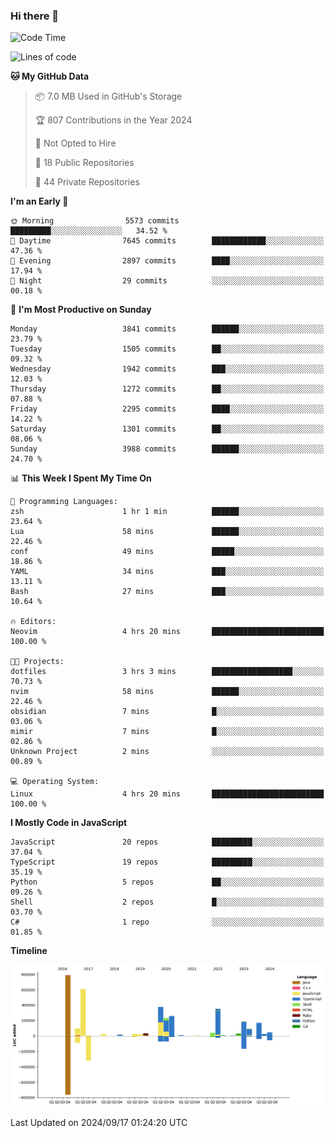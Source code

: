 ### Hi there 👋

<!--
**Clumsy-Coder/Clumsy-Coder** is a ✨ _special_ ✨ repository because its `README.md` (this file) appears on your GitHub profile.

Here are some ideas to get you started:

- 🔭 I’m currently working on ...
- 🌱 I’m currently learning ...
- 👯 I’m looking to collaborate on ...
- 🤔 I’m looking for help with ...
- 💬 Ask me about ...
- 📫 How to reach me: ...
- 😄 Pronouns: ...
- ⚡ Fun fact: ...
-->

<!-- anmol098/waka-readme-stats -->
<!--START_SECTION:waka-->
![Code Time](http://img.shields.io/badge/Code%20Time-879%20hrs%2028%20mins-blue)

![Lines of code](https://img.shields.io/badge/From%20Hello%20World%20I%27ve%20Written-3.4%20million%20lines%20of%20code-blue)

**🐱 My GitHub Data** 

> 📦 7.0 MB Used in GitHub's Storage 
 > 
> 🏆 807 Contributions in the Year 2024
 > 
> 🚫 Not Opted to Hire
 > 
> 📜 18 Public Repositories 
 > 
> 🔑 44 Private Repositories 
 > 
**I'm an Early 🐤** 

```text
🌞 Morning                5573 commits        █████████░░░░░░░░░░░░░░░░   34.52 % 
🌆 Daytime                7645 commits        ████████████░░░░░░░░░░░░░   47.36 % 
🌃 Evening                2897 commits        ████░░░░░░░░░░░░░░░░░░░░░   17.94 % 
🌙 Night                  29 commits          ░░░░░░░░░░░░░░░░░░░░░░░░░   00.18 % 
```
📅 **I'm Most Productive on Sunday** 

```text
Monday                   3841 commits        ██████░░░░░░░░░░░░░░░░░░░   23.79 % 
Tuesday                  1505 commits        ██░░░░░░░░░░░░░░░░░░░░░░░   09.32 % 
Wednesday                1942 commits        ███░░░░░░░░░░░░░░░░░░░░░░   12.03 % 
Thursday                 1272 commits        ██░░░░░░░░░░░░░░░░░░░░░░░   07.88 % 
Friday                   2295 commits        ████░░░░░░░░░░░░░░░░░░░░░   14.22 % 
Saturday                 1301 commits        ██░░░░░░░░░░░░░░░░░░░░░░░   08.06 % 
Sunday                   3988 commits        ██████░░░░░░░░░░░░░░░░░░░   24.70 % 
```


📊 **This Week I Spent My Time On** 

```text
💬 Programming Languages: 
zsh                      1 hr 1 min          ██████░░░░░░░░░░░░░░░░░░░   23.64 % 
Lua                      58 mins             ██████░░░░░░░░░░░░░░░░░░░   22.46 % 
conf                     49 mins             █████░░░░░░░░░░░░░░░░░░░░   18.86 % 
YAML                     34 mins             ███░░░░░░░░░░░░░░░░░░░░░░   13.11 % 
Bash                     27 mins             ███░░░░░░░░░░░░░░░░░░░░░░   10.64 % 

🔥 Editors: 
Neovim                   4 hrs 20 mins       █████████████████████████   100.00 % 

🐱‍💻 Projects: 
dotfiles                 3 hrs 3 mins        ██████████████████░░░░░░░   70.73 % 
nvim                     58 mins             ██████░░░░░░░░░░░░░░░░░░░   22.46 % 
obsidian                 7 mins              █░░░░░░░░░░░░░░░░░░░░░░░░   03.06 % 
mimir                    7 mins              █░░░░░░░░░░░░░░░░░░░░░░░░   02.86 % 
Unknown Project          2 mins              ░░░░░░░░░░░░░░░░░░░░░░░░░   00.89 % 

💻 Operating System: 
Linux                    4 hrs 20 mins       █████████████████████████   100.00 % 
```

**I Mostly Code in JavaScript** 

```text
JavaScript               20 repos            █████████░░░░░░░░░░░░░░░░   37.04 % 
TypeScript               19 repos            █████████░░░░░░░░░░░░░░░░   35.19 % 
Python                   5 repos             ██░░░░░░░░░░░░░░░░░░░░░░░   09.26 % 
Shell                    2 repos             █░░░░░░░░░░░░░░░░░░░░░░░░   03.70 % 
C#                       1 repo              ░░░░░░░░░░░░░░░░░░░░░░░░░   01.85 % 
```



**Timeline**

![Lines of Code chart](https://raw.githubusercontent.com/Clumsy-Coder/Clumsy-Coder/main/assets/bar_graph.png)


 Last Updated on 2024/09/17 01:24:20 UTC
<!--END_SECTION:waka-->
